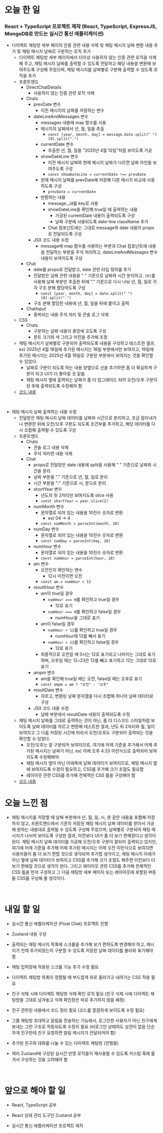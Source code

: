 # 오늘 한 일

### React + TypeScript 프로젝트 제작 (React, TypeScript, ExpressJS, MongoDB로 만드는 실시간 통신 애플리케이션)

- 다이렉트 채팅방 세부 페이지 인증 관련 내용 삭제 및 채팅 메시지 날짜 변환 내용 추가 및 채팅 메시지 날짜로 구분하는 로직 추가
  - 다이렉트 채팅방 세부 페이지에서 더이상 사용하지 않는 인증 관련 로직을 삭제해 주고, 채팅 메시지 날짜를 출력할 수 있도록 전달하고 해당 내용을 변환해 보여주도록 구성해 주었으며, 채팅 메시지를 날짜별로 구분해 출력할 수 있도록 로직을 추가
  - 프론트엔드
    - DirectChatDetails
      - 사용하지 않는 인증 관련 로직 삭제
    - Chats
      - prevDate 변수
        - 이전 메시지의 날짜를 저장하는 변수
      - dateLineAndMessages 변수
        - messages 내용에 map 함수를 사용
        - 메시지의 날짜에서 년, 월, 일을 추출
          - `const [year, month, day] = message.date.split(" ")[0].split(".")`
        - currentDate 변수
          - 추출한 년, 월, 일을 "2025년 4월 12일"처럼 보이도록 가공
        - showDateLine 변수
          - 이전 메시지 날짜와 현재 메시지 날짜가 다르면 날짜 라인을 보여주도록 구성
          - `const showDateLine = currentDate !== prevDate`
        - 현재 메시지 날짜를 prevDate에 저장해 다른 메시지 비교에 사용하도록 구성
          - `prevDate = currentDate`
        - 반환하는 내용
          - message.\_id를 key로 사용
          - showDateLine을 확인해 true일 때 출력하는 내용
            - 가공된 currentDate 내용이 출력되도록 구성
            - 날짜 구분에 사용되도록 date-line className 추가
          - Chat 컴포넌트에는 그대로 message와 date 내용이 props로 전달되도록 구성
      - JSX 코드 내용 수정
        - message에 map 함수를 사용하는 부분과 Chat 컴포넌트에 내용을 전달하는 부분을 주석 처리하고, dateLineAndMessages 변수 내용이 보여지도록 구성
    - Chat
      - date를 props로 전달받고, date 관련 타입 정의를 추가
      - 전달받은 날짜 관련 내용을 " " 기준으로 날짜와 시간 분리하고, `[0]`를 사용해 날짜 부분만 추출한 뒤에 "." 기준으로 다시 나눠 년, 월, 일로 각각 구조 분해 할당하도록 구성
        - `const [year, month, day] = date.split(" ")[0].split(".")`
      - 구조 분해 할당한 내용에 년, 월, 일을 뒤에 붙이고 출력
    - ChatInput
      - 중복되는 내용 주석 처리 및 콘솔 로그 삭제
  - CSS
    - Chats
      - 구분하는 날짜 내용이 중앙에 오도록 구성
      - 폰트 크기와 색 그리고 마진을 추가해 조정
  - 채팅 메시지가 날짜별로 구분되어 출력되도록 내용을 구성하고 테스트한 결과, ex) 2025년 4월 18일에 추가된 메시지는 18일 부분에서만 보여지고, 19일에 추가된 메시지는 2025년 4월 19일로 구분된 부분에서 보여지는 것을 확인할 수 있었다.
    - 날짜로 구분이 되도록 하는 내용 양옆으로 선을 추가하면 좀 더 확실하게 구분이 되고 UI가 더 좋아질 것 같음
    - 채팅 메시지 옆에 출력되는 날짜가 좀 더 업그레이드 되어 오전/오후 구분이 된 후에 출력되도록 수정해야 함
  - [코드 내용](https://github.com/jeongsangtae/float-chat/commit/f18aff9041edda02e3d0fdfd3b3c92eae5a02ac5)

<br />

- 채팅 메시지 날짜 출력하는 내용 수정
  - 전달받은 채팅 메시지 날짜 데이터를 날짜와 시간으로 분리하고, 조금 잘라내거나 변환한 뒤에 오전/오후 구분도 되도록 조건부를 추가하고, 해당 데이터를 다시 조합해 출력될 수 있도록 구성
  - 프론트엔드
    - Chats
      - 콘솔 로그 내용 삭제
      - 주석 처리한 내용 삭제
    - Chat
      - props로 전달받은 date 내용에 split을 사용해 " " 기준으로 날짜와 시간을 분리
      - 날짜 부분을 "." 기준으로 년, 월, 일로 분리
      - 시간 부분을 ":" 기준으로 시, 분으로 분리
      - shortYear 변수
        - 년도의 뒷 2자리만 보여지도록 slice 사용
        - `const shortYear = year.slice(2)`
      - numMonth 변수
        - 문자열로 되어 있는 내용을 10진수 숫자로 변환
          - ex) 04 -> 4
        - `const numMonth = parseInt(month, 10)`
      - numDay 변수
        - 문자열로 되어 있는 내용을 10진수 숫자로 변환
        - `const numDay = parseInt(day, 10)`
      - numHour 변수
        - 문자열로 되어 있는 내용을 10진수 숫자로 변환
        - `const numHour = parseInt(hour, 10)`
      - am 변수
        - 오전인지 확인하는 변수
          - 12시 이전이면 오전
        - `const am = numHour < 12`
      - resultHour 변수
        - am이 true일 경우
          - `numHour === 0`를 확인하고 true일 경우
            - 12로 표기
          - `numHour === 0`를 확인하고 false일 경우
            - numHour을 그대로 표기
        - am이 false일 경우
          - `numHour > 12`를 확인하고 true일 경우
            - numHour에 12를 빼서 표기
          - `numHour > 12`를 확인하고 false일 경우
            - 12로 표기
        - 최종적으로 오전일 때 0시는 12로 표기되고 나머지는 그대로 표기하며, 오후일 때는 12~23은 12를 뺴고 표기하고 12는 그대로 12로 표기
      - ampm 변수
        - am을 확인해 true일 때는 오전, false일 때는 오후로 표기
        - `const ampm = am ? "오전" : "오후"`
      - resultDate 변수
        - 자르고, 변환된 날짜 문자열을 다시 조합해 하나의 날짜 데이터로 구성
      - JSX 코드 내용 수정
        - 날짜 부분에서 resultDate 내용이 출력되도록 수정
  - 채팅 메시지 날짜를 그대로 출력하는 것이 아닌, 좀 더 디스코드 스타일처럼 보이도록 날짜 데이터를 자르고 변환해 테스트한 결과, 년도 뒤 2자리와 월, 일이 보여지고 그 다음 저장된 시간에 따라서 오전/오후도 구분되어 출력되는 것을 확인할 수 있었다.
    - 오전/오후는 잘 구분되어 보여지므로, 여기에 어제 기준을 추가해서 어제 추가된 메시지는 날짜가 아닌, ex) 어제 오후 4:33 이런식으로 출력되어 보여지도록 수정해봐야
    - 채팅 메시지 옆이 아닌 아래쪽에 날짜 데이터가 보여지므로, 채팅 메시지 옆에 보여지도록 수정이 필요하고, CSS를 추가해 크기 조절도 필요함
    - 레이아웃 관련 CSS를 추가해 전체적인 CSS 틀을 구성해야 함
  - [코드 내용](https://github.com/jeongsangtae/float-chat/commit/80634092ebdbf5814831679b6bdb3cc70c5c68e7)

# 오늘 느낀 점

- 채팅 메시지를 저장할 때 날짜 부분에서 년, 월, 일, 시, 분 같은 내용을 포함해 저장하지 않고, 프론트엔드에서 기존의 저장된 채팅 메시지 날짜 데이터를 받아서 가공해 원하는 내용대로 출력될 수 있도록 구성해 주었으며, 날짜별로 구분되어 채팅 메시지가 나뉘어 보이도록 구성한 결과, 이전보다 UI가 좀 더 보기 편해졌다고 생각이 된다. 채팅 메시지 날짜 데이터를 가공해 오전/오후 구분이 잘되어 출력되고 있지만, 여기에 어제 기준을 추가해 어제 추가된 메시지는 어제 오전 이런식으로 보여지면 사용자들이 좀 더 보기 편할 것으로 생각되어 추가할 생각이고, 채팅 메시지 아래가 아닌 옆에 날짜 데이터가 보여지고 CSS를 추가해 크기 조절도 해주면 이전보다 더 보기 편해질 것으로 생각이 된다. 그리고 레이아웃 관련 CSS를 추가해 전체적인 CSS 틀을 먼저 구성하고 그 다음 채팅방 세부 페이지 또는 레이아웃에 포함된 버튼들 CSS를 구성해 줄 생각이다.

<br />

# 내일 할 일

- 실시간 통신 애플리케이션 (Float Chat) 프로젝트 진행

- Zustand 내용 구성

- 출력되는 채팅 메시지 목록에 스크롤을 추가해 보기 편하도록 변경해야 하고, 메시지가 언제 추가되었는지 구분할 수 있도록 저장된 날짜 데이터를 불러와 표기해야 함

- 채팅 입력창에 적용된 스크롤 기능 추가 수정 필요

- 다이렉트 채팅방 목록이 정렬될 때 부드럽게 위로 올라가고 내려가는 CSS 적용 필요

- 친구 삭제 시에 다이렉트 채팅방 삭제 확인 로직 필요 (친구 삭제 시에 다이렉트 채팅방을 그대로 남겨놓고 삭제 확인창은 따로 추가하지 않을 예정)

- 친구 관련된 내용에서 코드 정리 필요 (코드를 깔끔하게 보이도록 수정 필요)

- 그룹 채팅방 초대하고 알림을 전송하는 기능에서, 로그인한 사용자가 아닌 친구에게 보내는 그런 구조로 작동되도록 수정이 필요 (비로그인 상태여도 상관이 없음 단순하게 친구한테 친구 요청하면 알림 메시지가 전달되어야 함)

- 추가된 친구와 대화를 나눌 수 있는 다이렉트 채팅방 (진행중)

- 여러 Zustand에 구성된 실시간 반영 로직들이 재사용될 수 있도록 커스텀 훅에 옮겨서 구성하는 것을 고려해야 함

<br />

# 앞으로 해야 할 일

- React, TypeScript 공부

- React 상태 관리 도구인 Zustand 공부

- 실시간 통신 애플리케이션 프로젝트 제작
